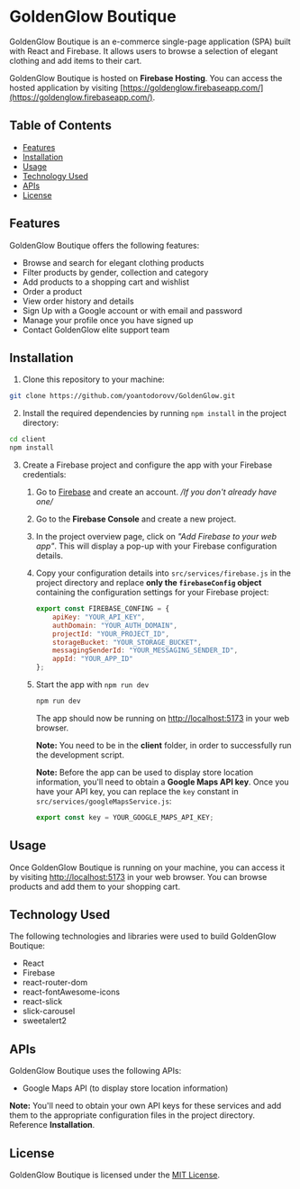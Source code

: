 # GoldenGlow Boutique

GoldenGlow Boutique is an e-commerce single-page application (SPA) built with React and Firebase. It allows users to browse a selection of elegant clothing and add items to their cart.

GoldenGlow Boutique is hosted on **Firebase Hosting**. You can access the hosted application by visiting [https://goldenglow.firebaseapp.com/](https://goldenglow.firebaseapp.com/).

## Table of Contents
- [Features](https://github.com/yoantodorovv/GoldenGlow#features)
- [Installation](https://github.com/yoantodorovv/GoldenGlow#installation)
- [Usage](https://github.com/yoantodorovv/GoldenGlow#usage)
- [Technology Used](https://github.com/yoantodorovv/GoldenGlow#technology-used)
- [APIs](https://github.com/yoantodorovv/GoldenGlow#apis)
- [License](https://github.com/yoantodorovv/GoldenGlow#license)

## Features
GoldenGlow Boutique offers the following features:

- Browse and search for elegant clothing products
- Filter products by gender, collection and category
- Add products to a shopping cart and wishlist
- Order a product
- View order history and details
- Sign Up with a Google account or with email and password
- Manage your profile once you have signed up
- Contact GoldenGlow elite support team

## Installation
1. Clone this repository to your machine:

```bash
git clone https://github.com/yoantodorovv/GoldenGlow.git
```

2. Install the required dependencies by running `npm install` in the project directory:

```bash
cd client
npm install
```

3. Create a Firebase project and configure the app with your Firebase credentials:
   1. Go to [Firebase](https://firebase.google.com/) and create an account. */If you don't already have one/*
   2. Go to the **Firebase Console** and create a new project.
   3. In the project overview page, click on *"Add Firebase to your web app"*. This will display a pop-up with your Firebase configuration details.
   4. Copy your configuration details into `src/services/firebase.js` in the project directory and replace **only the `firebaseConfig` object** containing the configuration settings for your Firebase project:

       ```javascript
       export const FIREBASE_CONFING = {
           apiKey: "YOUR_API_KEY",
           authDomain: "YOUR_AUTH_DOMAIN",
           projectId: "YOUR_PROJECT_ID",
           storageBucket: "YOUR_STORAGE_BUCKET",
           messagingSenderId: "YOUR_MESSAGING_SENDER_ID",
           appId: "YOUR_APP_ID"
       };
       ```
    5. Start the app with `npm run dev`
       ```bash
       npm run dev
       ```
       The app should now be running on [http://localhost:5173](http://localhost:5173) in your web browser.

       **Note:** You need to be in the **client** folder, in order to successfully run the development script.

       **Note:** Before the app can be used to display store location information, you'll need to obtain a **Google Maps API key**. Once you have your API key, you can replace the `key` constant in `src/services/googleMapsService.js`:

       ```javascript
       export const key = YOUR_GOOGLE_MAPS_API_KEY;
       ```

## Usage

Once GoldenGlow Boutique is running on your machine, you can access it by visiting [http://localhost:5173](http://localhost:5173) in your web browser. You can browse products and add them to your shopping cart.

## Technology Used
The following technologies and libraries were used to build GoldenGlow Boutique:
- React
- Firebase
- react-router-dom
- react-fontAwesome-icons
- react-slick
- slick-carousel
- sweetalert2

## APIs
GoldenGlow Boutique uses the following APIs:
- Google Maps API (to display store location information)

**Note:** You'll need to obtain your own API keys for these services and add them to the appropriate configuration files in the project directory. Reference **Installation**.

## License

GoldenGlow Boutique is licensed under the [MIT License](https://choosealicense.com/licenses/mit/).
